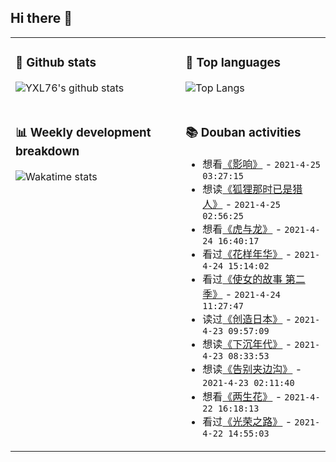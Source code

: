 ## Hi there 👋

<table>
<tr>
<td valign="top" width="54%">

### 🔭 Github stats

![YXL76's github stats](https://github-readme-stats.yxl76.vercel.app/api?username=YXL76&count_private=true&show_icons=true&include_all_commits=true&theme=tokyonight&line_height=28)

</td>

<td valign="top" width="46%">

### 🌱 Top languages

![Top Langs](https://github-readme-stats.yxl76.vercel.app/api/top-langs/?username=YXL76&layout=compact&theme=tokyonight&langs_count=10&hide=HTML,CSS,SCSS)

</td>
</tr>
<tr>
<td valign="top" width="54%">

### 📊 Weekly development breakdown

![Wakatime stats](https://github-readme-stats.yxl76.vercel.app/api/wakatime?username=YXL76&layout=compact&theme=tokyonight)


</td>
<td valign="top" width="46%">

### 📚 Douban activities

- 想看[《影响》](http://movie.douban.com/subject/35280738/) - `2021-4-25 03:27:15`
- 想读[《狐狸那时已是猎人》](https://book.douban.com/subject/35184926/) - `2021-4-25 02:56:25`
- 想看[《虎与龙》](http://movie.douban.com/subject/2173112/) - `2021-4-24 16:40:17`
- 看过[《花样年华》](http://movie.douban.com/subject/1291557/) - `2021-4-24 15:14:02`
- 看过[《使女的故事 第二季》](http://movie.douban.com/subject/27036735/) - `2021-4-24 11:27:47`
- 读过[《创造日本》](https://book.douban.com/subject/27608153/) - `2021-4-23 09:57:09`
- 想读[《下沉年代》](https://book.douban.com/subject/35230281/) - `2021-4-23 08:33:53`
- 想读[《告别夹边沟》](https://book.douban.com/subject/1072777/) - `2021-4-23 02:11:40`
- 想看[《两生花》](http://movie.douban.com/subject/1291877/) - `2021-4-22 16:18:13`
- 看过[《光荣之路》](http://movie.douban.com/subject/1292969/) - `2021-4-22 14:55:03`

</td>
</tr>
</table>

<!--
**YXL76/YXL76** is a ✨ _special_ ✨ repository because its `README.md` (this file) appears on your GitHub profile.

Here are some ideas to get you started:

- 🔭 I’m currently working on ...
- 🌱 I’m currently learning ...
- 👯 I’m looking to collaborate on ...
- 🤔 I’m looking for help with ...
- 💬 Ask me about ...
- 📫 How to reach me: ...
- 😄 Pronouns: ...
- ⚡ Fun fact: ...
-->
